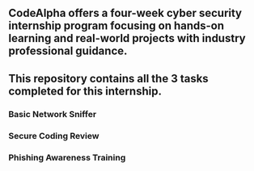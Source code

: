 ## CodeAlpha offers a four-week cyber security  internship program focusing on hands-on learning and real-world projects with industry professional guidance.

## This repository contains all the 3 tasks completed for this internship.

### Basic Network Sniffer
### Secure Coding Review
### Phishing Awareness Training
